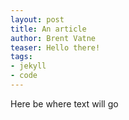 ```yaml
---
layout: post
title: An article
author: Brent Vatne
teaser: Hello there!
tags:
- jekyll
- code
---
```


Here be where text will go
